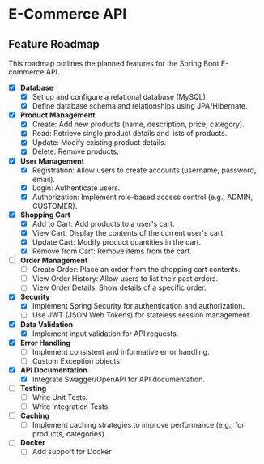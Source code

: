 # E-Commerce API
## Feature Roadmap

This roadmap outlines the planned features for the Spring Boot E-commerce API.

-   [x] **Database**
  - [x] Set up and configure a relational database (MySQL).
  - [x] Define database schema and relationships using JPA/Hibernate.

-   [x] **Product Management**
  - [x] Create: Add new products (name, description, price, category).
  - [x] Read: Retrieve single product details and lists of products.
  - [x] Update: Modify existing product details.
  - [x] Delete: Remove products.

-   [x] **User Management**
  - [x] Registration: Allow users to create accounts (username, password, email).
  - [x] Login: Authenticate users.
  - [x] Authorization: Implement role-based access control (e.g., ADMIN, CUSTOMER).

-   [x] **Shopping Cart**
  - [x] Add to Cart: Add products to a user's cart.
  - [x] View Cart: Display the contents of the current user's cart.
  - [x] Update Cart: Modify product quantities in the cart.
  - [x] Remove from Cart: Remove items from the cart.

-   [ ] **Order Management**
  - [ ] Create Order: Place an order from the shopping cart contents.
  - [ ] View Order History: Allow users to list their past orders.
  - [ ] View Order Details: Show details of a specific order.

-   [x] **Security**
  - [x] Implement Spring Security for authentication and authorization.
  - [ ] Use JWT (JSON Web Tokens) for stateless session management.

-   [x] **Data Validation**
  - [x] Implement input validation for API requests.

-   [x] **Error Handling**
  - [ ] Implement consistent and informative error handling.
  - [ ] Custom Exception objects

-   [x] **API Documentation**
  - [x] Integrate Swagger/OpenAPI for API documentation.

-   [ ] **Testing**
  - [ ] Write Unit Tests.
  - [ ] Write Integration Tests.

-   [ ] **Caching**
  - [ ] Implement caching strategies to improve performance (e.g., for products, categories).

-   [ ] **Docker**
  - [ ] Add support for Docker

